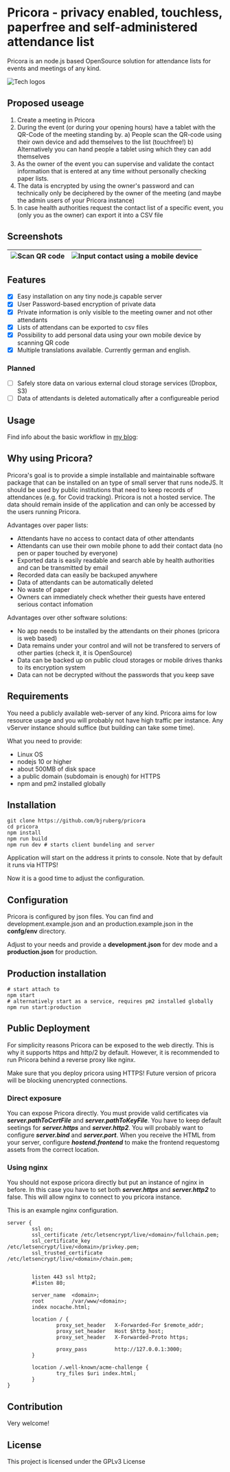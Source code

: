 # Pricora - privacy enabled, touchless, paperfree and self-administered attendance list

Pricora is an node.js based OpenSource solution for attendance lists for events and meetings of any kind.


![Tech logos](https://i.ibb.co/MgFPsnT/tech-icons.jpg)

## Proposed useage

1. Create a meeting in Pricora
2. During the event (or during your opening hours) have a tablet with the QR-Code of the meeting standing by.
a) People scan the QR-code using their own device and add themselves to the list (touchfree!)
b) Alternatively you can hand people a tablet using which they can add themselves
3. As the owner of the event you can supervise and validate the contact information that is entered at any time without personally checking paper lists.
4. The data is encrypted by using the owner's password and can technically only be deciphered by the owner of the meeting (and maybe the admin users of your Pricora instance)
5. In case health authorities request the contact list of a specific event, you (only you as the owner) can export it into a CSV file

## Screenshots 

| ![Scan QR code](https://i.ibb.co/bvQQmLW/scan.jpg "Scan QR code")    | ![Input contact using a mobile device](https://i.ibb.co/1mLLgXp/input.jpg "Input contact using a mobile device")         |
| ------------- | ------------- | 

## Features

- [x] Easy installation on any tiny node.js capable server
- [x] User Password-based encryption of private data
- [x] Private information is only visible to the meeting owner and not other attendants
- [x] Lists of attendans can be exported to csv files
- [x] Possibility to add personal data using your own mobile device by scanning QR code
- [x] Multiple translations available. Currently german and english.

### Planned
- [ ] Safely store data on various external cloud storage services (Dropbox, S3)
- [ ] Data of attendants is deleted automatically after a configureable period

## Usage

Find info about the basic workflow in <a href="https://blog.bjoern-ruberg.de/2020/10/27/introducing-pricora-foss-for-privacy-enabled-digital-contact-lists/">my blog</a>:


## Why using Pricora?

Pricora's goal is to provide a simple installable and maintainable software package that can be installed on an type of small server that runs nodeJS.
It should be used by public institutions that need to keep records of attendances (e.g. for Covid tracking). Pricora is not a hosted service. The data should remain inside of the application and can only be accessed by the users running Pricora. 

Advantages over paper lists:
- Attendants have no access to contact data of other attendants
- Attendants can use their own mobile phone to add their contact data (no pen or paper touched by everyone)
- Exported data is easily readable and search able by health authorities and can be transmitted by email
- Recorded data can easily be backuped anywhere
- Data of attendants can be automatically deleted
- No waste of paper 
- Owners can immediately check whether their guests have entered serious contact infomation

Advantages over other software solutions:
- No app needs to be installed by the attendants on their phones (pricora is web based)
- Data remains under your control and will not be transfered to servers of other parties (check it, it is OpenSource)
- Data can be backed up on public cloud storages or mobile drives thanks to its encryption system
- Data can not be decrypted without the passwords that you keep save

## Requirements

You need a publicly available web-server of any kind. Pricora aims for low resource usage and you will probably not have high traffic per instance. Any vServer instance should suffice (but building can take some time). 

What you need to provide:

- Linux OS
- nodejs 10 or higher
- about 500MB of disk space
- a public domain (subdomain is enough) for HTTPS
- npm and pm2 installed globally


## Installation

```console
git clone https://github.com/bjruberg/pricora
cd pricora
npm install
npm run build
npm run dev # starts client bundeling and server
```

Application will start on the address it prints to console. Note that by default it runs via HTTPS!

Now it is a good time to adjust the configuration.

## Configuration

Pricora is configured by json files. You can find and development.example.json and an production.example.json in the **confg/env** directory. 

Adjust to your needs and provide a **development.json** for dev mode and a **production.json** for production.

## Production installation

```console
# start attach to 
npm start 
# alternatively start as a service, requires pm2 installed globally
npm run start:production 
```

## Public Deployment

For simplicity reasons Pricora can be exposed to the web directly. This is why it supports https and http/2 by default. However, it is recommended to run Pricora behind a reverse proxy like nginx.

Make sure that you deploy pricora using HTTPS! Future version of pricora will be blocking unencrypted connections.

### Direct exposure
You can expose Pricora directly. You must provide valid certificates via ***server.pathToCertFile*** and ***server.pathToKeyFile***. You have to keep default seetings for ***server.https*** and ***server.http2***. You will probably want to configure ***server.bind*** and ***server.port***. When you receive the HTML from your server, configure ***hostend.frontend*** to make the frontend requestomg assets from the correct location.

### Using nginx

You should not expose pricora directly but put an instance of nginx in before. In this case you have to set both ***server.https*** and ***server.http2*** to false. This will allow nginx to connect to you pricora instance.

This is an example nginx configuration.

```
server {
        ssl on;
        ssl_certificate /etc/letsencrypt/live/<domain>/fullchain.pem;
        ssl_certificate_key /etc/letsencrypt/live/<domain>/privkey.pem;
        ssl_trusted_certificate /etc/letsencrypt/live/<domain>/chain.pem;


        listen 443 ssl http2;
        #listen 80;

        server_name  <domain>;
        root         /var/www/<domain>;
        index nocache.html;

        location / {
                proxy_set_header   X-Forwarded-For $remote_addr;
                proxy_set_header   Host $http_host;
                proxy_set_header   X-Forwarded-Proto https;

                proxy_pass         http://127.0.0.1:3000;
        }

        location /.well-known/acme-challenge {
                try_files $uri index.html;
        }
}

```


## Contribution

Very welcome!



## License
This project is licensed under the GPLv3 License